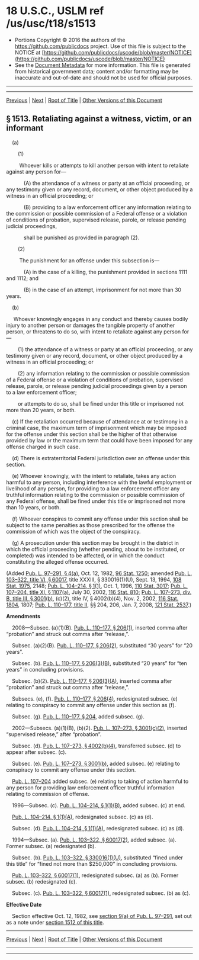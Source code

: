 ---
---

# 18 U.S.C., USLM ref /us/usc/t18/s1513

* Portions Copyright © 2016 the authors of the https://github.com/publicdocs project.
  Use of this file is subject to the NOTICE at [https://github.com/publicdocs/uscode/blob/master/NOTICE](https://github.com/publicdocs/uscode/blob/master/NOTICE)
* See the [Document Metadata](././../../../../..//README.md) for more information.
  This file is generated from historical government data; content and/or formatting may be inaccurate and out-of-date and should not be used for official purposes.

----------
----------

[Previous](./../../../../..//us/usc/t18/ptI/ch73/m__us_usc_t18_s1512.md) | [Next](./../../../../..//us/usc/t18/ptI/ch73/m__us_usc_t18_s1514.md) | [Root of Title](./../../../../../) | [Other Versions of this Document](https://publicdocs.github.io/go/links?ns=uslm&ref=%2Fus%2Fusc%2Ft18%2Fs1513)

## § 1513. Retaliating against a witness, victim, or an informant

    (a)

        (1)

         Whoever kills or attempts to kill another person with intent to retaliate against any person for—

            (A) the attendance of a witness or party at an official proceeding, or any testimony given or any record, document, or other object produced by a witness in an official proceeding; or

            (B) providing to a law enforcement officer any information relating to the commission or possible commission of a Federal offense or a violation of conditions of probation, supervised release, parole, or release pending judicial proceedings,

            shall be punished as provided in paragraph (2).

        (2)

         The punishment for an offense under this subsection is—

            (A) in the case of a killing, the punishment provided in sections 1111 and 1112; and

            (B) in the case of an attempt, imprisonment for not more than 30 years.

    (b)

     Whoever knowingly engages in any conduct and thereby causes bodily injury to another person or damages the tangible property of another person, or threatens to do so, with intent to retaliate against any person for—

        (1) the attendance of a witness or party at an official proceeding, or any testimony given or any record, document, or other object produced by a witness in an official proceeding; or

        (2) any information relating to the commission or possible commission of a Federal offense or a violation of conditions of probation, supervised release, parole, or release pending judicial proceedings given by a person to a law enforcement officer;

        or attempts to do so, shall be fined under this title or imprisoned not more than 20 years, or both.

    (c) If the retaliation occurred because of attendance at or testimony in a criminal case, the maximum term of imprisonment which may be imposed for the offense under this section shall be the higher of that otherwise provided by law or the maximum term that could have been imposed for any offense charged in such case.

    (d) There is extraterritorial Federal jurisdiction over an offense under this section.

    (e) Whoever knowingly, with the intent to retaliate, takes any action harmful to any person, including interference with the lawful employment or livelihood of any person, for providing to a law enforcement officer any truthful information relating to the commission or possible commission of any Federal offense, shall be fined under this title or imprisoned not more than 10 years, or both.

    (f) Whoever conspires to commit any offense under this section shall be subject to the same penalties as those prescribed for the offense the commission of which was the object of the conspiracy.

    (g) A prosecution under this section may be brought in the district in which the official proceeding (whether pending, about to be instituted, or completed) was intended to be affected, or in which the conduct constituting the alleged offense occurred.

(Added [Pub. L. 97–291, § 4(a)][/us/pl/97/291/s4/a], Oct. 12, 1982, [96 Stat. 1250][/us/stat/96/1250]; amended [Pub. L. 103–322, title VI, § 60017][/us/pl/103/322/s60017], title XXXIII, § 330016(1)(U), Sept. 13, 1994, [108 Stat. 1975][/us/stat/108/1975], 2148; [Pub. L. 104–214, § 1(1)][/us/pl/104/214/s1/1], Oct. 1, 1996, [110 Stat. 3017][/us/stat/110/3017]; [Pub. L. 107–204, title XI, § 1107(a)][/us/pl/107/204/s1107/a], July 30, 2002, [116 Stat. 810][/us/stat/116/810]; [Pub. L. 107–273, div. B, title III, § 3001(b)][/us/pl/107/273/s3001/b], (c)(2), title IV, § 4002(b)(4), Nov. 2, 2002, [116 Stat. 1804][/us/stat/116/1804], 1807; [Pub. L. 110–177, title II][/us/pl/110/177], §§ 204, 206, Jan. 7, 2008, [121 Stat. 2537][/us/stat/121/2537].)

 __Amendments__ 

    2008—Subsec. (a)(1)(B). [Pub. L. 110–177, § 206(1)][/us/pl/110/177/s206/1], inserted comma after “probation” and struck out comma after “release,”.

    Subsec. (a)(2)(B). [Pub. L. 110–177, § 206(2)][/us/pl/110/177/s206/2], substituted “30 years” for “20 years”.

    Subsec. (b). [Pub. L. 110–177, § 206(3)(B)][/us/pl/110/177/s206/3/B], substituted “20 years” for “ten years” in concluding provisions.

    Subsec. (b)(2). [Pub. L. 110–177, § 206(3)(A)][/us/pl/110/177/s206/3/A], inserted comma after “probation” and struck out comma after “release,”.

    Subsecs. (e), (f). [Pub. L. 110–177, § 206(4)][/us/pl/110/177/s206/4], redesignated subsec. (e) relating to conspiracy to commit any offense under this section as (f).

    Subsec. (g). [Pub. L. 110–177, § 204][/us/pl/110/177/s204], added subsec. (g).

    2002—Subsecs. (a)(1)(B), (b)(2). [Pub. L. 107–273, § 3001(c)(2)][/us/pl/107/273/s3001/c/2], inserted “supervised release,” after “probation”.

    Subsec. (d). [Pub. L. 107–273, § 4002(b)(4)][/us/pl/107/273/s4002/b/4], transferred subsec. (d) to appear after subsec. (c).

    Subsec. (e). [Pub. L. 107–273, § 3001(b)][/us/pl/107/273/s3001/b], added subsec. (e) relating to conspiracy to commit any offense under this section.

    [Pub. L. 107–204][/us/pl/107/204] added subsec. (e) relating to taking of action harmful to any person for providing law enforcement officer truthful information relating to commission of offense.

    1996—Subsec. (c). [Pub. L. 104–214, § 1(1)(B)][/us/pl/104/214/s1/1/B], added subsec. (c) at end.

    [Pub. L. 104–214, § 1(1)(A)][/us/pl/104/214/s1/1/A], redesignated subsec. (c) as (d).

    Subsec. (d). [Pub. L. 104–214, § 1(1)(A)][/us/pl/104/214/s1/1/A], redesignated subsec. (c) as (d).

    1994—Subsec. (a). [Pub. L. 103–322, § 60017(2)][/us/pl/103/322/s60017/2], added subsec. (a). Former subsec. (a) redesignated (b).

    Subsec. (b). [Pub. L. 103–322, § 330016(1)(U)][/us/pl/103/322/s330016/1/U], substituted “fined under this title” for “fined not more than $250,000” in concluding provisions.

    [Pub. L. 103–322, § 60017(1)][/us/pl/103/322/s60017/1], redesignated subsec. (a) as (b). Former subsec. (b) redesignated (c).

    Subsec. (c). [Pub. L. 103–322, § 60017(1)][/us/pl/103/322/s60017/1], redesignated subsec. (b) as (c).

 __Effective Date__ 

    Section effective Oct. 12, 1982, see [section 9(a) of Pub. L. 97–291][/us/pl/97/291/s9/a], set out as a note under [section 1512 of this title][/us/usc/t18/s1512].

----------

[Previous](./../../../../..//us/usc/t18/ptI/ch73/m__us_usc_t18_s1512.md) | [Next](./../../../../..//us/usc/t18/ptI/ch73/m__us_usc_t18_s1514.md) | [Root of Title](./../../../../../) | [Other Versions of this Document](https://publicdocs.github.io/go/links?ns=uslm&ref=%2Fus%2Fusc%2Ft18%2Fs1513)

----------
----------

[/us/pl/97/291/s4/a]: https://publicdocs.github.io/go/links?ns=uslm&ref=%2Fus%2Fpl%2F97%2F291%2Fs4%2Fa
[/us/stat/96/1250]: https://publicdocs.github.io/go/links?ns=uslm&ref=%2Fus%2Fstat%2F96%2F1250
[/us/pl/103/322/s60017]: https://publicdocs.github.io/go/links?ns=uslm&ref=%2Fus%2Fpl%2F103%2F322%2Fs60017
[/us/stat/108/1975]: https://publicdocs.github.io/go/links?ns=uslm&ref=%2Fus%2Fstat%2F108%2F1975
[/us/pl/104/214/s1/1]: https://publicdocs.github.io/go/links?ns=uslm&ref=%2Fus%2Fpl%2F104%2F214%2Fs1%2F1
[/us/stat/110/3017]: https://publicdocs.github.io/go/links?ns=uslm&ref=%2Fus%2Fstat%2F110%2F3017
[/us/pl/107/204/s1107/a]: https://publicdocs.github.io/go/links?ns=uslm&ref=%2Fus%2Fpl%2F107%2F204%2Fs1107%2Fa
[/us/stat/116/810]: https://publicdocs.github.io/go/links?ns=uslm&ref=%2Fus%2Fstat%2F116%2F810
[/us/pl/107/273/s3001/b]: https://publicdocs.github.io/go/links?ns=uslm&ref=%2Fus%2Fpl%2F107%2F273%2Fs3001%2Fb
[/us/stat/116/1804]: https://publicdocs.github.io/go/links?ns=uslm&ref=%2Fus%2Fstat%2F116%2F1804
[/us/pl/110/177]: https://publicdocs.github.io/go/links?ns=uslm&ref=%2Fus%2Fpl%2F110%2F177
[/us/stat/121/2537]: https://publicdocs.github.io/go/links?ns=uslm&ref=%2Fus%2Fstat%2F121%2F2537
[/us/pl/110/177/s206/1]: https://publicdocs.github.io/go/links?ns=uslm&ref=%2Fus%2Fpl%2F110%2F177%2Fs206%2F1
[/us/pl/110/177/s206/2]: https://publicdocs.github.io/go/links?ns=uslm&ref=%2Fus%2Fpl%2F110%2F177%2Fs206%2F2
[/us/pl/110/177/s206/3/B]: https://publicdocs.github.io/go/links?ns=uslm&ref=%2Fus%2Fpl%2F110%2F177%2Fs206%2F3%2FB
[/us/pl/110/177/s206/3/A]: https://publicdocs.github.io/go/links?ns=uslm&ref=%2Fus%2Fpl%2F110%2F177%2Fs206%2F3%2FA
[/us/pl/110/177/s206/4]: https://publicdocs.github.io/go/links?ns=uslm&ref=%2Fus%2Fpl%2F110%2F177%2Fs206%2F4
[/us/pl/110/177/s204]: https://publicdocs.github.io/go/links?ns=uslm&ref=%2Fus%2Fpl%2F110%2F177%2Fs204
[/us/pl/107/273/s3001/c/2]: https://publicdocs.github.io/go/links?ns=uslm&ref=%2Fus%2Fpl%2F107%2F273%2Fs3001%2Fc%2F2
[/us/pl/107/273/s4002/b/4]: https://publicdocs.github.io/go/links?ns=uslm&ref=%2Fus%2Fpl%2F107%2F273%2Fs4002%2Fb%2F4
[/us/pl/107/273/s3001/b]: https://publicdocs.github.io/go/links?ns=uslm&ref=%2Fus%2Fpl%2F107%2F273%2Fs3001%2Fb
[/us/pl/107/204]: https://publicdocs.github.io/go/links?ns=uslm&ref=%2Fus%2Fpl%2F107%2F204
[/us/pl/104/214/s1/1/B]: https://publicdocs.github.io/go/links?ns=uslm&ref=%2Fus%2Fpl%2F104%2F214%2Fs1%2F1%2FB
[/us/pl/104/214/s1/1/A]: https://publicdocs.github.io/go/links?ns=uslm&ref=%2Fus%2Fpl%2F104%2F214%2Fs1%2F1%2FA
[/us/pl/104/214/s1/1/A]: https://publicdocs.github.io/go/links?ns=uslm&ref=%2Fus%2Fpl%2F104%2F214%2Fs1%2F1%2FA
[/us/pl/103/322/s60017/2]: https://publicdocs.github.io/go/links?ns=uslm&ref=%2Fus%2Fpl%2F103%2F322%2Fs60017%2F2
[/us/pl/103/322/s330016/1/U]: https://publicdocs.github.io/go/links?ns=uslm&ref=%2Fus%2Fpl%2F103%2F322%2Fs330016%2F1%2FU
[/us/pl/103/322/s60017/1]: https://publicdocs.github.io/go/links?ns=uslm&ref=%2Fus%2Fpl%2F103%2F322%2Fs60017%2F1
[/us/pl/103/322/s60017/1]: https://publicdocs.github.io/go/links?ns=uslm&ref=%2Fus%2Fpl%2F103%2F322%2Fs60017%2F1
[/us/pl/97/291/s9/a]: https://publicdocs.github.io/go/links?ns=uslm&ref=%2Fus%2Fpl%2F97%2F291%2Fs9%2Fa
[/us/usc/t18/s1512]: https://publicdocs.github.io/go/links?ns=uslm&ref=%2Fus%2Fusc%2Ft18%2Fs1512



